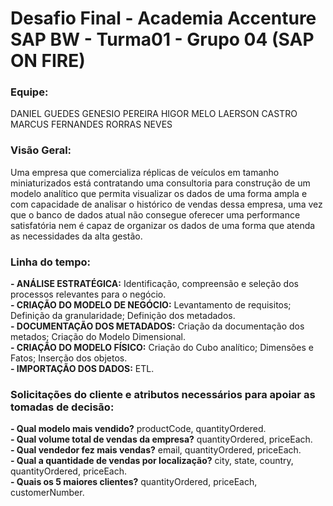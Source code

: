 # Desafio Final - Academia Accenture SAP BW - Turma01 - Grupo 04 (SAP ON FIRE) 

### Equipe:

DANIEL GUEDES
GENESIO PEREIRA
HIGOR MELO
LAERSON CASTRO
MARCUS FERNANDES
RORRAS NEVES


### Visão Geral:

Uma empresa que comercializa réplicas de veículos em tamanho miniaturizados está contratando uma consultoria para construção de um modelo analítico que permita visualizar os dados de uma forma ampla e com capacidade de analisar o histórico de vendas dessa empresa, uma vez que o banco de dados atual não consegue oferecer uma performance satisfatória nem é capaz de organizar os dados de uma forma que atenda as necessidades da alta gestão.


### Linha do tempo:

**- ANÁLISE ESTRATÉGICA:** Identificação, compreensão e seleção dos processos relevantes para o  negócio. <br/>
**- CRIAÇÃO DO MODELO DE NEGÓCIO:** Levantamento de requisitos; Definição da granularidade; Definição dos metadados. <br/>
**- DOCUMENTAÇÃO DOS METADADOS:** Criação da documentação dos metados; Criação do Modelo Dimensional. <br/>
**- CRIAÇÃO DO MODELO FÍSICO:** Criação do Cubo analítico; Dimensões e Fatos; Inserção dos objetos. <br/>
**- IMPORTAÇÃO DOS DADOS:** ETL.<br/>


### Solicitações do cliente e atributos necessários para apoiar as tomadas de decisão:

**- Qual modelo mais vendido?** productCode, quantityOrdered.<br/>
**- Qual volume total de vendas da empresa?** quantityOrdered, priceEach.<br/>
**- Qual vendedor fez mais vendas?** email, quantityOrdered, priceEach.<br/>
**- Qual a quantidade de vendas por localização?** city, state, country, quantityOrdered, priceEach.<br/>
**- Quais os 5 maiores clientes?** quantityOrdered, priceEach, customerNumber.<br/>


